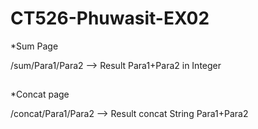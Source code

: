 # CT526-Phuwasit-EX02

*Sum Page

/sum/Para1/Para2 --> Result Para1+Para2 in Integer
##
*Concat page

/concat/Para1/Para2 --> Result concat String Para1+Para2 

